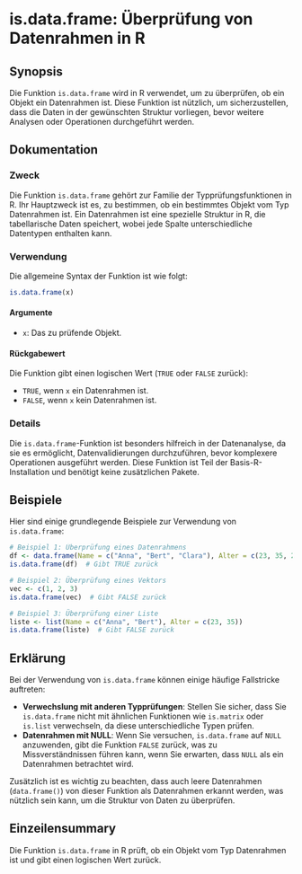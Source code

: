 <!--
Meta Description: # is.data.frame: Überprüfung von Datenrahmen in R ## Synopsis Die Funktion `is.data.frame` wird in R verwendet, um zu überprüfen, ob ein Objekt ein Da...
Meta Keywords: data, frame, ist, datenrahmen, die
-->

# is.data.frame: Überprüfung von Datenrahmen in R

## Synopsis
Die Funktion `is.data.frame` wird in R verwendet, um zu überprüfen, ob ein Objekt ein Datenrahmen ist. Diese Funktion ist nützlich, um sicherzustellen, dass die Daten in der gewünschten Struktur vorliegen, bevor weitere Analysen oder Operationen durchgeführt werden.

## Dokumentation
### Zweck
Die Funktion `is.data.frame` gehört zur Familie der Typprüfungsfunktionen in R. Ihr Hauptzweck ist es, zu bestimmen, ob ein bestimmtes Objekt vom Typ Datenrahmen ist. Ein Datenrahmen ist eine spezielle Struktur in R, die tabellarische Daten speichert, wobei jede Spalte unterschiedliche Datentypen enthalten kann.

### Verwendung
Die allgemeine Syntax der Funktion ist wie folgt:

```R
is.data.frame(x)
```

#### Argumente
- `x`: Das zu prüfende Objekt.

#### Rückgabewert
Die Funktion gibt einen logischen Wert (`TRUE` oder `FALSE` zurück):
- `TRUE`, wenn `x` ein Datenrahmen ist.
- `FALSE`, wenn `x` kein Datenrahmen ist.

### Details
Die `is.data.frame`-Funktion ist besonders hilfreich in der Datenanalyse, da sie es ermöglicht, Datenvalidierungen durchzuführen, bevor komplexere Operationen ausgeführt werden. Diese Funktion ist Teil der Basis-R-Installation und benötigt keine zusätzlichen Pakete.

## Beispiele
Hier sind einige grundlegende Beispiele zur Verwendung von `is.data.frame`:

```R
# Beispiel 1: Überprüfung eines Datenrahmens
df <- data.frame(Name = c("Anna", "Bert", "Clara"), Alter = c(23, 35, 29))
is.data.frame(df)  # Gibt TRUE zurück

# Beispiel 2: Überprüfung eines Vektors
vec <- c(1, 2, 3)
is.data.frame(vec)  # Gibt FALSE zurück

# Beispiel 3: Überprüfung einer Liste
liste <- list(Name = c("Anna", "Bert"), Alter = c(23, 35))
is.data.frame(liste)  # Gibt FALSE zurück
```

## Erklärung
Bei der Verwendung von `is.data.frame` können einige häufige Fallstricke auftreten:

- **Verwechslung mit anderen Typprüfungen**: Stellen Sie sicher, dass Sie `is.data.frame` nicht mit ähnlichen Funktionen wie `is.matrix` oder `is.list` verwechseln, da diese unterschiedliche Typen prüfen.
- **Datenrahmen mit NULL**: Wenn Sie versuchen, `is.data.frame` auf `NULL` anzuwenden, gibt die Funktion `FALSE` zurück, was zu Missverständnissen führen kann, wenn Sie erwarten, dass `NULL` als ein Datenrahmen betrachtet wird.

Zusätzlich ist es wichtig zu beachten, dass auch leere Datenrahmen (`data.frame()`) von dieser Funktion als Datenrahmen erkannt werden, was nützlich sein kann, um die Struktur von Daten zu überprüfen.

## Einzeilensummary
Die Funktion `is.data.frame` in R prüft, ob ein Objekt vom Typ Datenrahmen ist und gibt einen logischen Wert zurück.